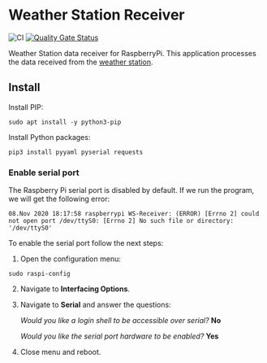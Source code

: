 # Weather Station Receiver
![CI](https://github.com/albertomn86/Weather-Station-Receiver/workflows/CI/badge.svg)
[![Quality Gate Status](https://sonarcloud.io/api/project_badges/measure?project=albertomn86_Weather-Station-Receiver&metric=alert_status)](https://sonarcloud.io/dashboard?id=albertomn86_Weather-Station-Receiver)

Weather Station data receiver for RaspberryPi. This application processes the data received from the [weather station](https://github.com/albertomn86/Weather-Station).

## Install
Install PIP:
```
sudo apt install -y python3-pip
```
Install Python packages:
```
pip3 install pyyaml pyserial requests
```

### Enable serial port
The Raspberry Pi serial port is disabled by default. If we run the program, we will get the following error:
```
08.Nov 2020 18:17:58 raspberrypi WS-Receiver: (ERROR) [Errno 2] could not open port /dev/ttyS0: [Errno 2] No such file or directory: '/dev/ttyS0'
```

To enable the serial port follow the next steps:

1. Open the configuration menu:
```
sudo raspi-config
```

2. Navigate to **Interfacing Options**.

3. Navigate to **Serial** and answer the questions:

    _Would you like a login shell to be accessible over serial?_
    **No**

    _Would you like the serial port hardware to be enabled?_
    **Yes**

4. Close menu and reboot.
